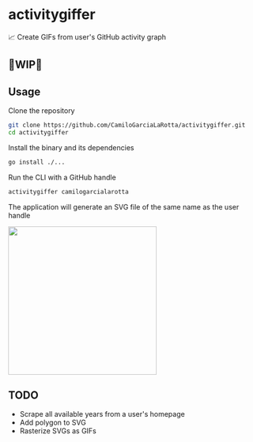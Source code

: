 # activitygiffer
:chart_with_upwards_trend: Create GIFs from user's GitHub activity graph

## :construction:**WIP**:construction:

## Usage
Clone the repository
  ```bash
  git clone https://github.com/CamiloGarciaLaRotta/activitygiffer.git
  cd activitygiffer
  ```

Install the binary and its dependencies
```bash
go install ./...
```

Run the CLI with a GitHub handle
```bash
activitygiffer camilogarcialarotta
```

The application will generate an SVG file of the same name as the user handle

<img src="https://i.imgur.com/nYqg9oN.png" width="300">

## TODO
- Scrape all available years from a user's homepage
- Add polygon to SVG
- Rasterize SVGs as GIFs
